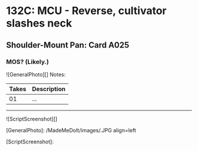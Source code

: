 # 132C: MCU - Reverse, cultivator slashes neck

## Shoulder-Mount Pan: Card A025

### MOS? (Likely.)

![GeneralPhoto][]
Notes: 

| Takes | Description |
|:---|:----|
| 01 | ... |

----

![ScriptScreenshot][]


[GeneralPhoto]:  /MadeMeDoIt/images/.JPG align=left

[ScriptScreenshot]: 